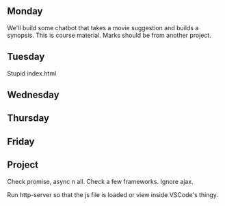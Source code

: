 ## Monday

We'll build some chatbot that takes a movie suggestion and builds a synopsis. This is course material. Marks should be from another project.

## Tuesday

Stupid index.html

## Wednesday

## Thursday

## Friday

## Project

Check promise, async n all. Check a few frameworks. Ignore ajax.

Run http-server so that the js file is loaded or view inside VSCode's thingy.